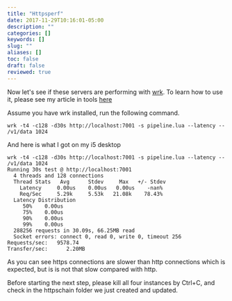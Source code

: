 ```yaml
---
title: "Httpsperf"
date: 2017-11-29T10:16:01-05:00
description: ""
categories: []
keywords: []
slug: ""
aliases: []
toc: false
draft: false
reviewed: true
---
```



Now let's see if these servers are performing with
[wrk](https://github.com/wg/wrk). To learn how to use it, please see my
article in tools [here][]

Assume you have wrk installed, run the following command.

```
wrk -t4 -c128 -d30s http://localhost:7001 -s pipeline.lua --latency -- /v1/data 1024

```
And here is what I got on my i5 desktop

```
wrk -t4 -c128 -d30s http://localhost:7001 -s pipeline.lua --latency -- /v1/data 1024
Running 30s test @ http://localhost:7001
  4 threads and 128 connections
  Thread Stats   Avg      Stdev     Max   +/- Stdev
    Latency     0.00us    0.00us   0.00us    -nan%
    Req/Sec     5.29k     5.53k   21.08k    78.43%
  Latency Distribution
     50%    0.00us
     75%    0.00us
     90%    0.00us
     99%    0.00us
  288256 requests in 30.09s, 66.25MB read
  Socket errors: connect 0, read 0, write 0, timeout 256
Requests/sec:   9578.74
Transfer/sec:      2.20MB
```

As you can see https connections are slower than http connections which is expected, but is 
is not that slow compared with http. 

Before starting the next step, please kill all four instances by Ctrl+C, and check in
the httpschain folder we just created and updated. 

[here]: /tool/wrk-perf/
